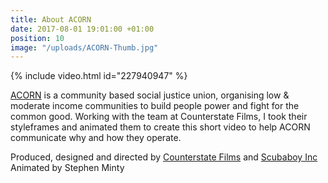 ```yaml
---
title: About ACORN
date: 2017-08-01 19:01:00 +01:00
position: 10
image: "/uploads/ACORN-Thumb.jpg"
---
```


{% include video.html id="227940947" %}

[ACORN](https://acorntheunion.org.uk) is a community based social justice union, organising low & moderate income communities to build people power and fight for the common good. Working with the team at Counterstate Films, I took their styleframes and animated them to create this short video to help ACORN communicate why and how they operate.

Produced, designed and directed by [Counterstate Films](http://www.counterstatefilms.co.uk) and [Scubaboy Inc](http://www.scubaboyinc.co.uk)
Animated by Stephen Minty